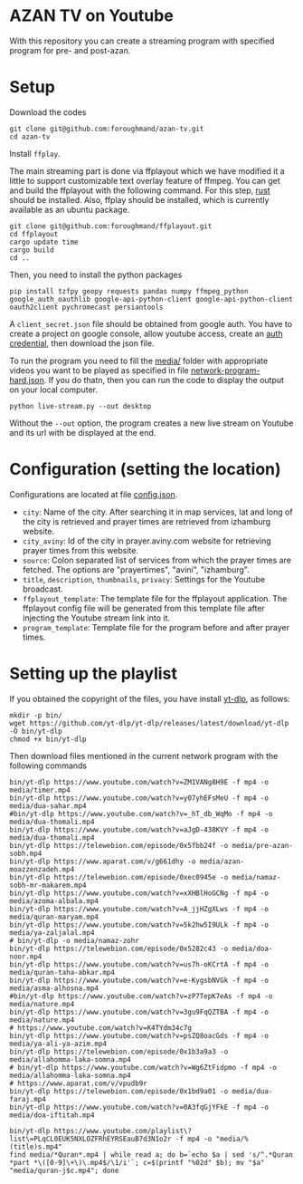 # AZAN TV on Youtube
With this repository you can create a streaming program with specified program for pre- and post-azan.

# Setup
Download the codes
```
git clone git@github.com:foroughmand/azan-tv.git
cd azan-tv
```

Install `ffplay`.

The main streaming part is done via ffplayout which we have modified it a little to support customizable text overlay feature of ffmpeg. You can get and build the ffplayout with the following command. For this step, [rust](https://doc.rust-lang.org/cargo/getting-started/installation.html) should be installed. Also, ffplay should be installed, which is currently available as an ubuntu package.
```
git clone git@github.com:foroughmand/ffplayout.git
cd ffplayout
cargo update time
cargo build
cd ..
```

Then, you need to install the python packages
```
pip install tzfpy geopy requests pandas numpy ffmpeg_python google_auth_oauthlib google-api-python-client google-api-python-client oauth2client pychromecast persiantools 
```

A `client_secret.json` file should be obtained from google auth. You have to create a project on google console, allow youtube access, create an [auth credential](https://cloud.google.com/solutions/sap/docs/abap-sdk/on-premises-or-any-cloud/latest/authentication-oauth-client-credentials#oauth_config_consent), then download the json file.


To run the program you need to fill the [media/](media/) folder with appropriate videos you want to be played as specified in file [network-program-hard.json](network-program-hard.json). If you do thatn, then you can run the code to display the output on your local computer.
```
python live-stream.py --out desktop
```

Without the `--out` option, the program creates a new live stream on Youtube and its url with be displayed at the end.

# Configuration (setting the location)
Configurations are located at file [config.json](config.json). 
* `city`: Name of the city. After searching it in map services, lat and long of the city is retrieved and prayer times are retrieved from izhamburg website.
* `city_aviny`: Id of the city in prayer.aviny.com website for retrieving prayer times from this website.
* `source`: Colon separated list of services from which the prayer times are fetched. The options are "prayertimes", "avini", "izhamburg".
* `title`, `description`, `thumbnails`, `privacy`: Settings for the Youtube broadcast.
* `ffplayout_template`: The template file for the ffplayout application. The ffplayout config file will be generated from this template file after injecting the Youtube stream link into it.
* `program_template`: Template file for the program before and after prayer times.

# Setting up the playlist
If you obtained the copyright of the files, you have install [yt-dlp](https://github.com/yt-dlp/yt-dlp), as follows:
```
mkdir -p bin/
wget https://github.com/yt-dlp/yt-dlp/releases/latest/download/yt-dlp -O bin/yt-dlp
chmod +x bin/yt-dlp
```

Then download files mentioned in the current network program with the following commands
```
bin/yt-dlp https://www.youtube.com/watch?v=ZM1VANg8H9E -f mp4 -o media/timer.mp4
bin/yt-dlp https://www.youtube.com/watch?v=y07yhEFsMeU -f mp4 -o media/dua-sahar.mp4
#bin/yt-dlp https://www.youtube.com/watch?v=_hT_db_WqMo -f mp4 -o media/dua-thomali.mp4
bin/yt-dlp https://www.youtube.com/watch?v=aJgD-438KVY -f mp4 -o media/dua-thomali.mp4
bin/yt-dlp https://telewebion.com/episode/0x5fbb24f -o media/pre-azan-sobh.mp4
bin/yt-dlp https://www.aparat.com/v/g661dhy -o media/azan-moazzenzadeh.mp4
bin/yt-dlp https://telewebion.com/episode/0xec0945e -o media/namaz-sobh-mr-makarem.mp4
bin/yt-dlp https://www.youtube.com/watch?v=xXHBlHoGCNg -f mp4 -o media/azoma-albala.mp4
bin/yt-dlp https://www.youtube.com/watch?v=A_jjHZgXLws -f mp4 -o media/quran-maryam.mp4
bin/yt-dlp https://www.youtube.com/watch?v=5k2hw5I9ULk -f mp4 -o media/ya-zaljalal.mp4
# bin/yt-dlp -o media/namaz-zohr
bin/yt-dlp https://telewebion.com/episode/0x5282c43 -o media/doa-noor.mp4
bin/yt-dlp https://www.youtube.com/watch?v=us7h-oKCrtA -f mp4 -o media/quran-taha-abkar.mp4
bin/yt-dlp https://www.youtube.com/watch?v=e-KygsbNVGk -f mp4 -o media/asma-alhosna.mp4
#bin/yt-dlp https://www.youtube.com/watch?v=zP7TepK7eAs -f mp4 -o media/nature.mp4
bin/yt-dlp https://www.youtube.com/watch?v=3gu9FqQZTBA -f mp4 -o media/nature.mp4
# https://www.youtube.com/watch?v=K4TYdm34c7g
bin/yt-dlp https://www.youtube.com/watch?v=psZQ8oacGds -f mp4 -o media/ya-ali-ya-azim.mp4
bin/yt-dlp https://telewebion.com/episode/0x1b3a9a3 -o media/allahomma-laka-somna.mp4
# bin/yt-dlp https://www.youtube.com/watch?v=Wg6ZtFidpmo -f mp4 -o media/allahomma-laka-somna.mp4
# https://www.aparat.com/v/vpudb9r
bin/yt-dlp https://telewebion.com/episode/0x1bd9a01 -o media/dua-faraj.mp4
bin/yt-dlp https://www.youtube.com/watch?v=0A3fqGjYFkE -f mp4 -o media/doa-iftitah.mp4
```

```
bin/yt-dlp https://www.youtube.com/playlist\?list\=PLqCL0EUK5NXLOZFRhEYRSEauB7d3N1o2r -f mp4 -o "media/%(title)s.mp4"
find media/*Quran*.mp4 | while read a; do b=`echo $a | sed 's/^.*Quran *part *\([0-9]\+\)\.mp4$/\1/i'`; c=$(printf "%02d" $b); mv "$a" "media/quran-j$c.mp4"; done

```
‍‍
